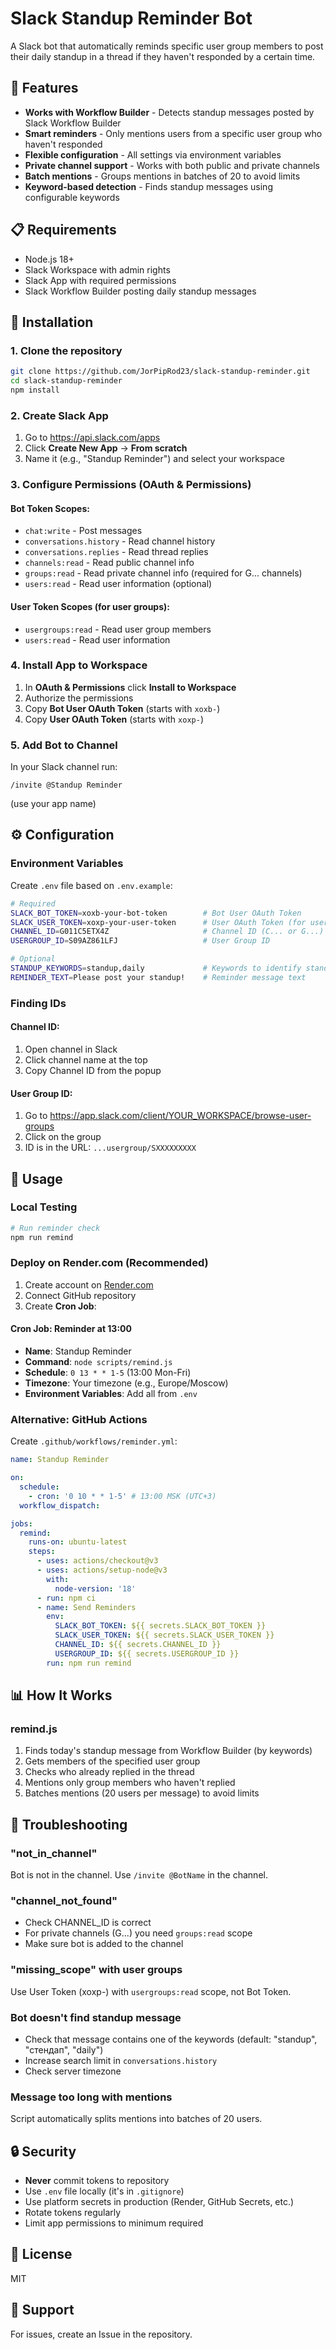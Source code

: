 # Slack Standup Reminder Bot

A Slack bot that automatically reminds specific user group members to post their daily standup in a thread if they haven't responded by a certain time.

## 🚀 Features

- **Works with Workflow Builder** - Detects standup messages posted by Slack Workflow Builder
- **Smart reminders** - Only mentions users from a specific user group who haven't responded
- **Flexible configuration** - All settings via environment variables
- **Private channel support** - Works with both public and private channels
- **Batch mentions** - Groups mentions in batches of 20 to avoid limits
- **Keyword-based detection** - Finds standup messages using configurable keywords

## 📋 Requirements

- Node.js 18+
- Slack Workspace with admin rights
- Slack App with required permissions
- Slack Workflow Builder posting daily standup messages

## 🔧 Installation

### 1. Clone the repository

```bash
git clone https://github.com/JorPipRod23/slack-standup-reminder.git
cd slack-standup-reminder
npm install
```

### 2. Create Slack App

1. Go to https://api.slack.com/apps
2. Click **Create New App** → **From scratch**
3. Name it (e.g., "Standup Reminder") and select your workspace

### 3. Configure Permissions (OAuth & Permissions)

#### Bot Token Scopes:
- `chat:write` - Post messages
- `conversations.history` - Read channel history
- `conversations.replies` - Read thread replies
- `channels:read` - Read public channel info
- `groups:read` - Read private channel info (required for G... channels)
- `users:read` - Read user information (optional)

#### User Token Scopes (for user groups):
- `usergroups:read` - Read user group members
- `users:read` - Read user information

### 4. Install App to Workspace

1. In **OAuth & Permissions** click **Install to Workspace**
2. Authorize the permissions
3. Copy **Bot User OAuth Token** (starts with `xoxb-`)
4. Copy **User OAuth Token** (starts with `xoxp-`)

### 5. Add Bot to Channel

In your Slack channel run:
```
/invite @Standup Reminder
```
(use your app name)

## ⚙️ Configuration

### Environment Variables

Create `.env` file based on `.env.example`:

```bash
# Required
SLACK_BOT_TOKEN=xoxb-your-bot-token        # Bot User OAuth Token
SLACK_USER_TOKEN=xoxp-your-user-token      # User OAuth Token (for user groups)
CHANNEL_ID=G011C5ETX4Z                     # Channel ID (C... or G...)
USERGROUP_ID=S09AZ861LFJ                   # User Group ID

# Optional
STANDUP_KEYWORDS=standup,daily             # Keywords to identify standup messages
REMINDER_TEXT=Please post your standup!    # Reminder message text
```

### Finding IDs

#### Channel ID:
1. Open channel in Slack
2. Click channel name at the top
3. Copy Channel ID from the popup

#### User Group ID:
1. Go to https://app.slack.com/client/YOUR_WORKSPACE/browse-user-groups
2. Click on the group
3. ID is in the URL: `...usergroup/SXXXXXXXXX`

## 🚀 Usage

### Local Testing

```bash
# Run reminder check
npm run remind
```

### Deploy on Render.com (Recommended)

1. Create account on [Render.com](https://render.com)
2. Connect GitHub repository
3. Create **Cron Job**:

#### Cron Job: Reminder at 13:00
- **Name**: Standup Reminder
- **Command**: `node scripts/remind.js`
- **Schedule**: `0 13 * * 1-5` (13:00 Mon-Fri)
- **Timezone**: Your timezone (e.g., Europe/Moscow)
- **Environment Variables**: Add all from `.env`

### Alternative: GitHub Actions

Create `.github/workflows/reminder.yml`:

```yaml
name: Standup Reminder

on:
  schedule:
    - cron: '0 10 * * 1-5' # 13:00 MSK (UTC+3)
  workflow_dispatch:

jobs:
  remind:
    runs-on: ubuntu-latest
    steps:
      - uses: actions/checkout@v3
      - uses: actions/setup-node@v3
        with:
          node-version: '18'
      - run: npm ci
      - name: Send Reminders
        env:
          SLACK_BOT_TOKEN: ${{ secrets.SLACK_BOT_TOKEN }}
          SLACK_USER_TOKEN: ${{ secrets.SLACK_USER_TOKEN }}
          CHANNEL_ID: ${{ secrets.CHANNEL_ID }}
          USERGROUP_ID: ${{ secrets.USERGROUP_ID }}
        run: npm run remind
```

## 📊 How It Works

### remind.js
1. Finds today's standup message from Workflow Builder (by keywords)
2. Gets members of the specified user group
3. Checks who already replied in the thread
4. Mentions only group members who haven't replied
5. Batches mentions (20 users per message) to avoid limits

## 🐛 Troubleshooting

### "not_in_channel"
Bot is not in the channel. Use `/invite @BotName` in the channel.

### "channel_not_found" 
- Check CHANNEL_ID is correct
- For private channels (G...) you need `groups:read` scope
- Make sure bot is added to the channel

### "missing_scope" with user groups
Use User Token (xoxp-) with `usergroups:read` scope, not Bot Token.

### Bot doesn't find standup message
- Check that message contains one of the keywords (default: "standup", "стендап", "daily")
- Increase search limit in `conversations.history`
- Check server timezone

### Message too long with mentions
Script automatically splits mentions into batches of 20 users.

## 🔒 Security

- **Never** commit tokens to repository
- Use `.env` file locally (it's in `.gitignore`)
- Use platform secrets in production (Render, GitHub Secrets, etc.)
- Rotate tokens regularly
- Limit app permissions to minimum required

## 📝 License

MIT

## 🤝 Support

For issues, create an Issue in the repository.